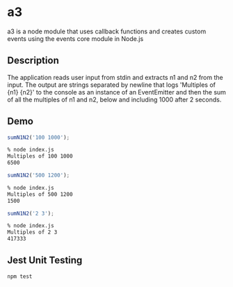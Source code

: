 # a3

a3 is a node module that uses callback functions and creates custom events using the events core module in Node.js

## Description

The application reads user input from stdin and extracts n1 and n2 from the input. The output are strings separated by newline that logs 'Multiples of {n1} {n2}' to the console as an instance of an EventEmitter and then the sum of all the multiples of n1 and n2, below and including 1000 after 2 seconds.

## Demo

```javascript
sumN1N2('100 1000');
```
```bash
% node index.js
Multiples of 100 1000
6500
```
```javascript
sumN1N2('500 1200');
```
```bash
% node index.js
Multiples of 500 1200
1500
```
```javascript
sumN1N2('2 3');
```
```bash
% node index.js
Multiples of 2 3
417333
```

## Jest Unit Testing

```bash
npm test
```
